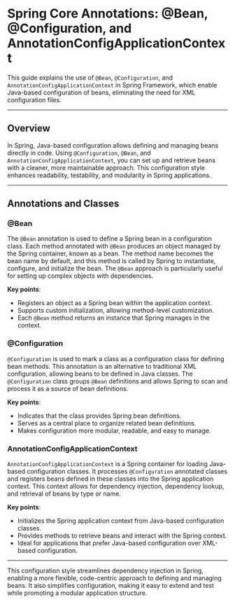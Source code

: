 # Spring Core Annotations: @Bean, @Configuration, and AnnotationConfigApplicationContext

This guide explains the use of `@Bean`, `@Configuration`, and `AnnotationConfigApplicationContext` in Spring Framework, which enable Java-based configuration of beans, eliminating the need for XML configuration files.

---

## Overview

In Spring, Java-based configuration allows defining and managing beans directly in code. Using `@Configuration`, `@Bean`, and `AnnotationConfigApplicationContext`, you can set up and retrieve beans with a cleaner, more maintainable approach. This configuration style enhances readability, testability, and modularity in Spring applications.

---

## Annotations and Classes

### @Bean

The `@Bean` annotation is used to define a Spring bean in a configuration class. Each method annotated with `@Bean` produces an object managed by the Spring container, known as a bean. The method name becomes the bean name by default, and this method is called by Spring to instantiate, configure, and initialize the bean. The `@Bean` approach is particularly useful for setting up complex objects with dependencies.

**Key points**:
- Registers an object as a Spring bean within the application context.
- Supports custom initialization, allowing method-level customization.
- Each `@Bean` method returns an instance that Spring manages in the context.

### @Configuration

`@Configuration` is used to mark a class as a configuration class for defining bean methods. This annotation is an alternative to traditional XML configuration, allowing beans to be defined in Java classes. The `@Configuration` class groups `@Bean` definitions and allows Spring to scan and process it as a source of bean definitions.

**Key points**:
- Indicates that the class provides Spring bean definitions.
- Serves as a central place to organize related bean definitions.
- Makes configuration more modular, readable, and easy to manage.

### AnnotationConfigApplicationContext

`AnnotationConfigApplicationContext` is a Spring container for loading Java-based configuration classes. It processes `@Configuration` annotated classes and registers beans defined in these classes into the Spring application context. This context allows for dependency injection, dependency lookup, and retrieval of beans by type or name.

**Key points**:
- Initializes the Spring application context from Java-based configuration classes.
- Provides methods to retrieve beans and interact with the Spring context.
- Ideal for applications that prefer Java-based configuration over XML-based configuration.

---

This configuration style streamlines dependency injection in Spring, enabling a more flexible, code-centric approach to defining and managing beans. It also simplifies configuration, making it easy to extend and test while promoting a modular application structure.